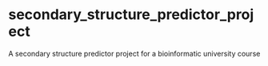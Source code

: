 # secondary_structure_predictor_project
A secondary structure predictor project for a bioinformatic university course
